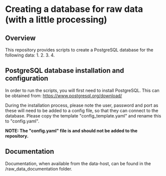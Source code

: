 # Creating a database for raw data (with a little processing)

## Overview
This repository provides scripts to create a PostgreSQL database for the following data:
	1.
	2.
	3.
	4.

## PostgreSQL database installation and configuration

In order to run the scripts, you will first need to install PostgreSQL. This can be obtained from:
<https://www.postgresql.org/download/>

During the installation process, please note the user, password and port as these will need to be added to a config file,
so that they can connect to the database.  Please copy the template "config_template.yaml" and rename this to "config.yaml".

**NOTE: The "config.yaml" file is and should not be added to the repository.**

## Documentation

Documentation, when available from the data-host, can be found in the /raw_data_documentation folder.
